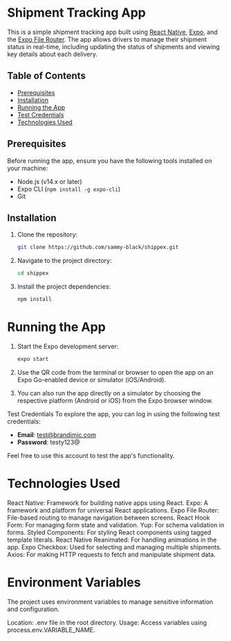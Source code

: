# Shipment Tracking App

This is a simple shipment tracking app built using [React Native](https://reactnative.dev/), [Expo](https://expo.dev/), and the [Expo File Router](https://expo.github.io/router/). The app allows drivers to manage their shipment status in real-time, including updating the status of shipments and viewing key details about each delivery.

## Table of Contents

- [Prerequisites](#prerequisites)
- [Installation](#installation)
- [Running the App](#running-the-app)
- [Test Credentials](#test-credentials)
- [Technologies Used](#technologies-used)

## Prerequisites

Before running the app, ensure you have the following tools installed on your machine:

- Node.js (v14.x or later)
- Expo CLI (`npm install -g expo-cli`)
- Git

## Installation

1. Clone the repository:

   ```bash
   git clone https://github.com/sammy-black/shippex.git

   ```

2. Navigate to the project directory:

   ```bash
   cd shippex

   ```

3. Install the project dependencies:

   ```bash
   npm install
   ```

# Running the App

1. Start the Expo development server:

   ```bash
   expo start

   ```

2. Use the QR code from the terminal or browser to open the app on an Expo Go-enabled device or simulator (iOS/Android).

3. You can also run the app directly on a simulator by choosing the respective platform (Android or iOS) from the Expo browser window.

Test Credentials
To explore the app, you can log in using the following test credentials:

- **Email**: test@brandimic.com
- **Password**: testy123@

Feel free to use this account to test the app's functionality.

# Technologies Used

React Native: Framework for building native apps using React.
Expo: A framework and platform for universal React applications.
Expo File Router: File-based routing to manage navigation between screens.
React Hook Form: For managing form state and validation.
Yup: For schema validation in forms.
Styled Components: For styling React components using tagged template literals.
React Native Reanimated: For handling animations in the app.
Expo Checkbox: Used for selecting and managing multiple shipments.
Axios: For making HTTP requests to fetch and manipulate shipment data.

# Environment Variables
The project uses environment variables to manage sensitive information and configuration.

Location: .env file in the root directory.
Usage: Access variables using process.env.VARIABLE_NAME.
